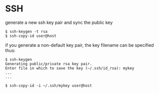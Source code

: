 # SSH

generate a new ssh key pair and sync the public key

``` console
$ ssh-keygen -t rsa
$ ssh-copy-id user@host
```

if you generate a non-default key pair, the key filename can be specified thus:

``` console
$ ssh-keygen
Generating public/private rsa key pair.
Enter file in which to save the key (~/.ssh/id_rsa): mykey
...
...

$ ssh-copy-id -i ~/.ssh/mykey user@host
```
